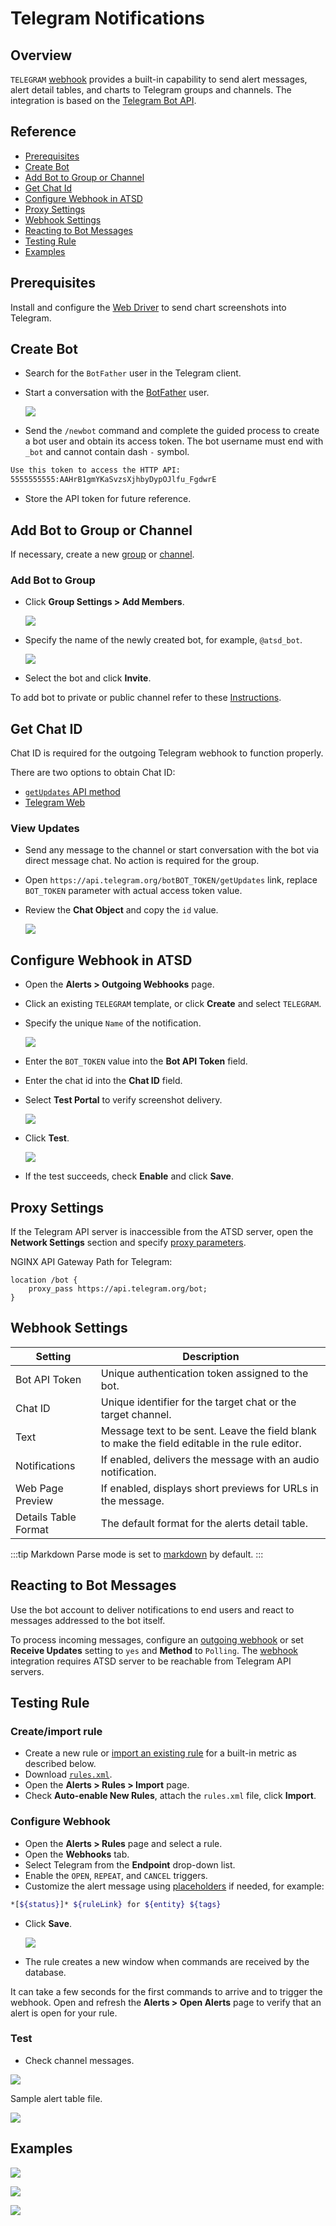 # Telegram Notifications

## Overview

`TELEGRAM` [webhook](../notifications/README.md) provides a built-in capability to send alert messages, alert detail tables, and charts to Telegram groups and channels. The integration is based on the [Telegram Bot API](https://core.telegram.org/bots/api).

## Reference

* [Prerequisites](#prerequisites)
* [Create Bot](#create-bot)
* [Add Bot to Group or Channel](#add-bot-to-group-or-channel)
* [Get Chat Id](#get-chat-id)
* [Configure Webhook in ATSD](#configure-webhook-in-atsd)
* [Proxy Settings](#proxy-settings)
* [Webhook Settings](#webhook-settings)
* [Reacting to Bot Messages](#reacting-to-bot-messages)
* [Testing Rule](#testing-rule)
* [Examples](#examples)

## Prerequisites

Install and configure the [Web Driver](web-driver.md) to send chart screenshots into Telegram.

## Create Bot

* Search for the `BotFather` user in the Telegram client.
* Start a conversation with the [BotFather](https://telegram.me/botfather) user.

    ![](./images/botfather.png)

* Send the `/newbot` command and complete the guided process to create a bot user and obtain its access token. The bot username must end with `_bot` and cannot contain dash `-` symbol.

```txt
Use this token to access the HTTP API:
5555555555:AAHrB1gmYKaSvzsXjhbyDypOJlfu_FgdwrE
```

* Store the API token for future reference.

## Add Bot to Group or Channel

If necessary, create a new [group](https://telegram.org/faq#q-how-do-i-create-a-grou) or [channel](https://telegram.org/faq_channels#q-what-39s-a-channel).

### Add Bot to Group

* Click **Group Settings > Add Members**.

   ![](./images/telegram_3.png)

* Specify the name of the newly created bot, for example, `@atsd_bot`.

   ![](./images/telegram_4.png)

* Select the bot and click **Invite**.

To add bot to private or public channel refer to these [Instructions](telegram-add-bot-to-channel.md).

## Get Chat ID

Chat ID is required for the outgoing Telegram webhook to function properly.

There are two options to obtain Chat ID:

* [`getUpdates` API method](#view-updates)
* [Telegram Web](telegram-get-chat-id.md)

### View Updates

* Send any message to the channel or start conversation with the bot via direct message chat. No action is required for the group.
* Open `https://api.telegram.org/botBOT_TOKEN/getUpdates` link, replace `BOT_TOKEN` parameter with actual access token value.
* Review the **Chat Object** and copy the `id` value.

    ![](./images/chat_object.png)

## Configure Webhook in ATSD

* Open the **Alerts > Outgoing Webhooks** page.
* Click an existing `TELEGRAM` template, or click **Create** and select `TELEGRAM`.
* Specify the unique `Name` of the notification.

    ![](./images/telegram_2.png)

* Enter the `BOT_TOKEN` value into the **Bot API Token** field.
* Enter the chat id into the **Chat ID** field.
* Select **Test Portal** to verify screenshot delivery.

  ![](./images/telegram_12.png)

* Click **Test**.

  ![](./images/telegram_1.png)

* If the test succeeds, check **Enable** and click **Save**.

## Proxy Settings

If the Telegram API server is inaccessible from the ATSD server, open the **Network Settings** section and specify [proxy parameters](../notifications/README.md#network-settings).

NGINX API Gateway Path for Telegram:

```ls
location /bot {
    proxy_pass https://api.telegram.org/bot;
}
```

## Webhook Settings

|**Setting**|**Description**|
|---|---|
|Bot API Token|Unique authentication token assigned to the bot.|
|Chat ID|Unique identifier for the target chat or the target channel.|
|Text|Message text to be sent. Leave the field blank to make the field editable in the rule editor.|
|Notifications|If enabled, delivers the message with an audio notification.|
|Web Page Preview|If enabled, displays short previews for URLs in the message.|
|Details Table Format|The default format for the alerts detail table.|

:::tip Markdown
Parse mode is set to [markdown](https://core.telegram.org/bots/api#markdown-style) by default.
:::

## Reacting to Bot Messages

Use the bot account to deliver notifications to end users and react to messages addressed to the bot itself.

To process incoming messages, configure an [outgoing webhook](outgoing-webhook-telegram.md) or set **Receive Updates** setting to `yes` and **Method** to `Polling`. The [webhook](outgoing-webhook-telegram.md) integration requires ATSD server to be reachable from Telegram API servers.

## Testing Rule

### Create/import rule

* Create a new rule or [import an existing rule](https://axibase.com/use-cases/tutorials/shared/import-rule.html) for a built-in metric as described below.
* Download [`rules.xml`](./resources/rules.xml).
* Open the **Alerts > Rules > Import** page.
* Check **Auto-enable New Rules**, attach the `rules.xml` file, click **Import**.

### Configure Webhook

* Open the **Alerts > Rules** page and select a rule.
* Open the **Webhooks** tab.
* Select Telegram from the **Endpoint** drop-down list.
* Enable the `OPEN`, `REPEAT`, and `CANCEL` triggers.
* Customize the alert message using [placeholders](../placeholders.md) if needed, for example:

```bash
*[${status}]* ${ruleLink} for ${entity} ${tags}
```

* Click **Save**.

  ![](./images/telegram_11.png)

* The rule creates a new window when commands are received by the database.

It can take a few seconds for the first commands to arrive and to trigger the webhook. Open and refresh the **Alerts > Open Alerts** page to verify that an alert is open for your rule.

### Test

* Check channel messages.

![](./images/telegram_13.png)

Sample alert table file.

![](./images/test_2.png)

## Examples

![](./images/example1.png)

![](./images/example2.png)

![](./images/example3.png)
